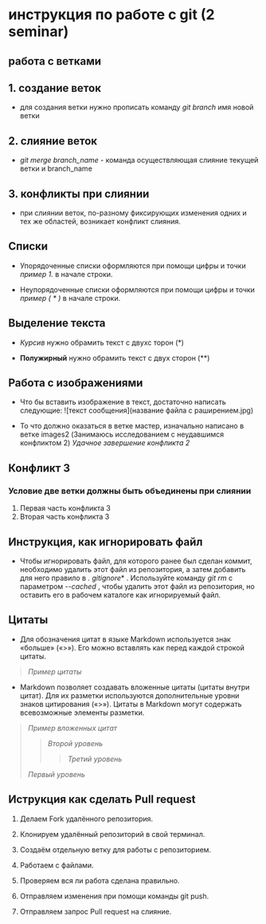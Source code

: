 # инструкция по работе с git (2 seminar)
## работа с ветками

## 1. создание веток

* для создания ветки нужно прописать команду *git branch* имя новой ветки

## 2. слияние веток

* *git merge branch_name* - команда осуществляющая слияние текущей ветки и branch_name

## 3. конфликты при слиянии

* при слиянии веток, по-разному фиксирующих изменения одних и тех же областей, возникает конфликт слияния.

## Списки

* Упорядоченные списки оформляются при помощи цифры и точки *пример 1.* в начале строки.

* Неупорядоченные списки оформляются при помощи цифры и точки *пример ( * )* в начале строки.

## Выделение текста

* *Курсив* нужно обрамить текст с двухс торон (*)

* **Полужирный** нужно обрамить текст с двух сторон (**)

## Работа с изображениями

* Что бы вставить изображение в текст, достаточно написать следующие:
![текст сообщения](название файла с раширением.jpg)

* То что должно оказаться в ветке мастер, изначально написано в ветке images2 (Занимаюсь исследованием с неудавшимся конфликтом 2) *Удачное завершение конфликта 2*

## Конфликт 3

### **Условие** две ветки должны быть объединены при слиянии

1. Первая часть конфликта 3
2. Вторая часть конфликта 3

## Инструкция, как игнорировать файл

* Чтобы игнорировать файл, для которого ранее был сделан коммит, необходимо удалить этот файл из репозитория, а затем добавить для него правило в *. gitignore** . Используйте команду *git rm* с параметром *--cached* , чтобы удалить этот файл из репозитория, но оставить его в рабочем каталоге как игнорируемый файл.

## **Цитаты**

* Для обозначения цитат в языке Markdown используется знак «больше» («>»). Его можно вставлять как перед каждой строкой цитаты.

> *Пример цитаты*

* Markdown позволяет создавать вложенные цитаты (цитаты внутри цитат). Для их разметки используются дополнительные уровни знаков цитирования («>»). Цитаты в Markdown могут содержать всевозможные элементы разметки.

> *Пример вложенных цитат*
>> *Второй уровень*
>>> *Третий уровень*
>
> *Первый уровень*  

## Иструкция как сделать Pull request

1. Делаем Fork удалённого репозитория.

2. Клонируем удалённый репозиторий в свой терминал.

3. Создаём отдельную ветку для работы с репозиторием.

4. Работаем с файлами.

5. Проверяем вся ли работа сделана правильно.

6. Отправляем изменения при помощи команды git push.

7. Отправляем запрос Pull request на слияние.